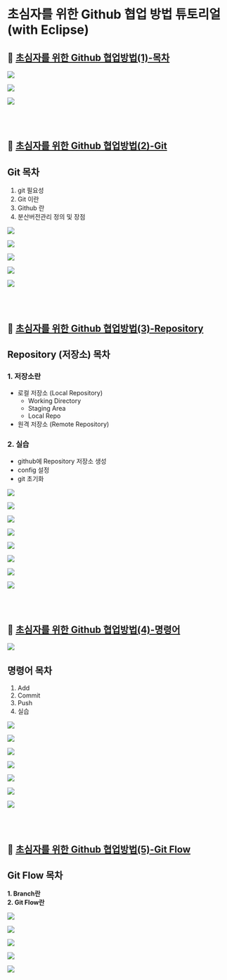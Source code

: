 # 초심자를 위한 Github 협업 방법 튜토리얼 (with Eclipse)

## 🐥 [초심자를 위한 Github 협업방법(1)-목차](https://velog.io/@aonee/Eclipse%EB%A1%9C-Github-%ED%98%91%EC%97%85%ED%95%98%EA%B8%B0-1-Git-%EC%9D%B4%EB%9E%80)

![](https://images.velog.io/images/aonee/post/89c422f6-81a2-4715-9f03-da316d7d23d1/image.png)

![](https://images.velog.io/images/aonee/post/c4e084b4-2f4e-4ee0-acf4-2dec6b073b84/image.png)

![](https://images.velog.io/images/aonee/post/313c1cf6-b9ed-439a-b5ef-bceb10b06c3f/image.png)



<br>
<br>



## 🐥 [초심자를 위한 Github 협업방법(2)-Git](https://velog.io/@aonee/Eclipse%EB%A1%9C-Github-%ED%98%91%EC%97%85%ED%95%98%EA%B8%B01-Git)

## Git 목차

1. git 필요성 <br>
2. Git 이란 <br>
3. Github 란 <br>
4. 분산버전관리 정의 및 장점 <br>

![](https://images.velog.io/images/aonee/post/e80eb148-49b2-4b48-9974-e6fbee8ebf02/image.png)

![](https://images.velog.io/images/aonee/post/b631d3f3-8d2c-4db5-8f24-24de89e2d6c9/image.png)

![](https://images.velog.io/images/aonee/post/21b64c4d-1356-4363-9af0-71caefc91507/image.png)

![](https://images.velog.io/images/aonee/post/5a8eade1-e78c-4ec3-9a53-b0bf27717a6c/image.png)

![](https://images.velog.io/images/aonee/post/96130dbc-9a23-4b9d-8cae-308e41848a25/image.png)




<br>
<br>

## 🐥 [초심자를 위한 Github 협업방법(3)-Repository](https://velog.io/@aonee/Eclipse%EB%A1%9C-Github-%ED%98%91%EC%97%85%ED%95%98%EA%B8%B01-Git)

## Repository (저장소) 목차

### 1. 저장소란 
* 로컬 저장소 (Local Repository)  <br>
  * Working Directory  <br>
  * Staging Area  <br>
  * Local Repo  <br>
* 원격 저장소 (Remote Repository)  <br>
	

### 2. 실습 
* github에 Repository 저장소 생성  <br>
* config 설정  <br>
* git 초기화  <br>

![](https://images.velog.io/images/aonee/post/4290687e-28da-4d6a-9226-ed547d8e419e/image.png)

![](https://images.velog.io/images/aonee/post/fc4c52fd-d616-4081-814c-6fbba7443a65/image.png)

![](https://images.velog.io/images/aonee/post/0a1c6ff0-79fa-4a5d-80bf-ab652b976d9b/image.png)

![](https://images.velog.io/images/aonee/post/60b8e4b8-2098-4a5f-8b08-79b1201b9908/image.png)

![](https://images.velog.io/images/aonee/post/b83a751d-5119-420f-ac11-8df5bb4c0a6b/image.png)

![](https://images.velog.io/images/aonee/post/67a10f44-f15e-4af5-820d-5d3ce9c5b3c5/image.png)

![](https://images.velog.io/images/aonee/post/9416f07b-ff0a-4d71-8992-42779a9b2759/image.png)

![](https://images.velog.io/images/aonee/post/1ad188ef-e2c5-45e4-b9ba-ea7b9b286924/image.png)




<br>
<br>

## 🐥 [초심자를 위한 Github 협업방법(4)-명령어](https://velog.io/@aonee/Eclipse%EB%A1%9C-Github-%ED%98%91%EC%97%85%ED%95%98%EA%B8%B03-%EB%AA%85%EB%A0%B9%EC%96%B4)

![](https://images.velog.io/images/aonee/post/0d69c0a7-d475-46d0-aaff-a2a25f7b5c25/image.png)

## 명령어 목차
1. Add  <br>
2. Commit  <br>
3. Push  <br>
4. 실습  <br>


![](https://images.velog.io/images/aonee/post/257e9062-95a3-4bea-9d5a-6e55b9eed3be/image.png)


![](https://images.velog.io/images/aonee/post/b8057aec-2f3a-4331-ac4c-424c82357a07/image.png)

![](https://images.velog.io/images/aonee/post/10676231-0fdd-43a8-b731-a03dec4c6100/image.png)

![](https://images.velog.io/images/aonee/post/95b37750-e9c2-4ed5-be40-b14a3b20bbde/image.png)

![](https://images.velog.io/images/aonee/post/4d6fd395-56bb-4cb2-8dd9-8d9ccad6b6d0/image.png)

![](https://images.velog.io/images/aonee/post/37588082-e5b1-4ccb-b99f-b3ad06ac836f/image.png)

![](https://images.velog.io/images/aonee/post/f4073a1e-4ac3-47f1-989d-f1eb288f8798/image.png)





<br>
<br>

## 🐥 [초심자를 위한 Github 협업방법(5)-Git Flow](https://velog.io/@aonee/%EC%B4%88%EC%8B%AC%EC%9E%90%EB%A5%BC-%EC%9C%84%ED%95%9C-Github-%ED%98%91%EC%97%85%EB%B0%A9%EB%B2%955-Git-Flow)


## Git Flow 목차
**1. Branch란**  <br>
**2. Git Flow란**  <br>

![](https://images.velog.io/images/aonee/post/43582b05-1fed-4362-8ee0-1b5f0c7e0d30/image.png)

![](https://images.velog.io/images/aonee/post/d539fd7e-a46a-47d7-8e69-e7210b2e7ea3/image.png)

![](https://images.velog.io/images/aonee/post/1fac1d68-39af-4135-9983-429ce22b6323/image.png)

![](https://images.velog.io/images/aonee/post/487eb202-a0ea-4bd7-9f4c-d51d2a0d4092/image.png)

![](https://images.velog.io/images/aonee/post/53c793e1-0b9a-4ee6-9469-d95eba4f9bd3/image.png)
